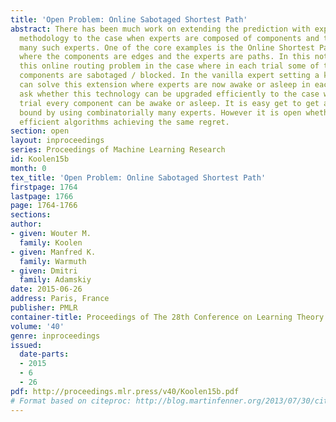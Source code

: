 ```yaml
---
title: 'Open Problem: Online Sabotaged Shortest Path'
abstract: There has been much work on extending the prediction with expert advice
  methodology to the case when experts are composed of components and there are combinatorially
  many such experts. One of the core examples is the Online Shortest Path problem
  where the components are edges and the experts are paths. In this note we revisit
  this online routing problem in the case where in each trial some of the edges or
  components are sabotaged / blocked. In the vanilla expert setting a known method
  can solve this extension where experts are now awake or asleep in each trial. We
  ask whether this technology can be upgraded efficiently to the case when at each
  trial every component can be awake or asleep. It is easy get to get an initial regret
  bound by using combinatorially many experts. However it is open whether there are
  efficient algorithms achieving the same regret.
section: open
layout: inproceedings
series: Proceedings of Machine Learning Research
id: Koolen15b
month: 0
tex_title: 'Open Problem: Online Sabotaged Shortest Path'
firstpage: 1764
lastpage: 1766
page: 1764-1766
sections: 
author:
- given: Wouter M.
  family: Koolen
- given: Manfred K.
  family: Warmuth
- given: Dmitri
  family: Adamskiy
date: 2015-06-26
address: Paris, France
publisher: PMLR
container-title: Proceedings of The 28th Conference on Learning Theory
volume: '40'
genre: inproceedings
issued:
  date-parts:
  - 2015
  - 6
  - 26
pdf: http://proceedings.mlr.press/v40/Koolen15b.pdf
# Format based on citeproc: http://blog.martinfenner.org/2013/07/30/citeproc-yaml-for-bibliographies/
---
```

